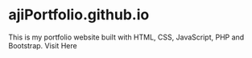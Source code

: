 # ajiPortfolio.github.io
This is my portfolio website built with HTML, CSS, JavaScript, PHP and Bootstrap.
Visit <a hrf="https://ajisco.netlify.app">Here</a>
